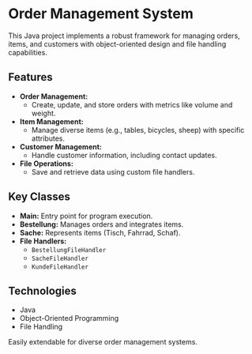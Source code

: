 # Order Management System

This Java project implements a robust framework for managing orders, items, and customers with object-oriented design and file handling capabilities.

## Features
- **Order Management:**
  - Create, update, and store orders with metrics like volume and weight.
- **Item Management:**
  - Manage diverse items (e.g., tables, bicycles, sheep) with specific attributes.
- **Customer Management:**
  - Handle customer information, including contact updates.
- **File Operations:**
  - Save and retrieve data using custom file handlers.

## Key Classes
- **Main:** Entry point for program execution.
- **Bestellung:** Manages orders and integrates items.
- **Sache:** Represents items (Tisch, Fahrrad, Schaf).
- **File Handlers:**
  - `BestellungFileHandler`
  - `SacheFileHandler`
  - `KundeFileHandler`

## Technologies
- Java
- Object-Oriented Programming
- File Handling

Easily extendable for diverse order management systems.
